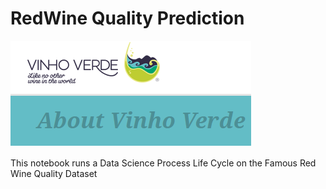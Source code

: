 # RedWine Quality Prediction 
<img src = "Capture.png"/>

This notebook  runs a Data Science Process Life Cycle on the Famous Red Wine Quality Dataset
